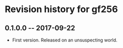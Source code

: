 # Revision history for gf256

## 0.1.0.0  -- 2017-09-22

* First version. Released on an unsuspecting world.
